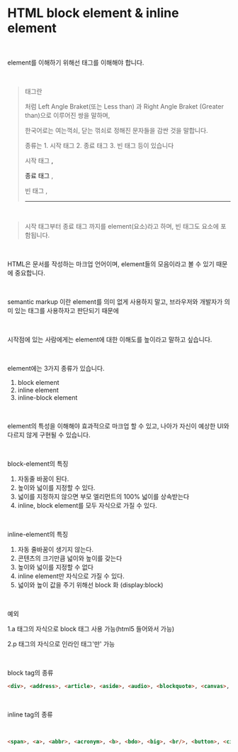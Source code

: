 # HTML block element & inline element

<br>

element를 이해하기 위해선 태그를 이해해야 합니다.

<br>

>태그란 <div>처럼 Left Angle Braket(또는 Less than) 과 Right Angle Braket (Greater than)으로 이루어진 쌍을 말하며,
>
>한국어로는 여는꺽쇠, 닫는 꺾쇠로 정해진 문자들을 감싼 것을 말합니다.
>
>종류는 1. 시작 태그 2. 종료 태그 3. 빈 태그 등이 있습니다
>
>시작 태그 <a> , <div>
>
>종료 태그 </a>, </div>
>
>빈 태그 <img>, <hr/>

<br>

>시작 태그부터 종료 태그 까지를 element(요소)라고 하며, 빈 태그도 요소에 포함됩니다.

<br>

HTML은 문서를 작성하는 마크업 언어이며, element들의 모음이라고 볼 수 있기 때문에 중요합니다.

<br>

semantic markup 이란 element를 의미 없게 사용하지 말고, 브라우저와 개발자가 의미 있는 태그를 사용하자고 판단되기 때문에

<br>
  
시작점에 있는 사람에게는 element에 대한 이해도를 높이라고 말하고 싶습니다.

<br>

element에는 3가지 종류가 있습니다.

1. block element
2. inline element
3. inline-block element

<br>

element의 특성을 이해해야 효과적으로 마크업 할 수 있고, 나아가 자신이 예상한 UI와 다르지 않게 구현될 수 있습니다.

<br>

block-element의 특징

1. 자동줄 바꿈이 된다.
2. 높이와 넓이를 지정할 수 있다.
3. 넓이를 지정하지 않으면 부모 엘리먼트의 100% 넓이를 상속받는다
4. inline, block element를 모두 자식으로 가질 수 있다.

<br>

inline-element의 특징

1. 자동 줄바꿈이 생기지 않는다.
2. 콘텐츠의 크기만큼 넓이와 높이를 갖는다
3. 높이와 넓이를 지정할 수 없다
4. inline element만 자식으로 가질 수 있다.
5. 넓이와 높이 값을 주기 위해선 block 화 (display:block)

<br>

예외

1.a 태그의 자식으로 block 태그 사용 가능(html5 들어와서 가능)

2.p 태그의 자식으로 인라인 태그'만' 가능

<br>

block tag의 종류

```html
<div>, <address>, <article>, <aside>, <audio>, <blockquote>, <canvas>, <dd>, <div>, <dl>, <fieldset>, <figcaption>, <figure>, <footer>, <form>, <h1>, <h2>, <h3>, <h4>, <h5>, <h6>, <header>, <hgroup>, <hr>, <noscript>, <ol>, <output>, <p>, <pre>, <section>, <table>, <ul>, <video>
```

<br>

inline tag의 종류

<br>

```html
<span>, <a>, <abbr>, <acronym>, <b>, <bdo>, <big>, <br/>, <button>, <cite>, <code>, <dfn>, <em>, <i>, <img>, <input>, <kbd>, <label>, <map>, <object>, <q>, <samp>, <small>, <script>, <select>, <span>, <strong>, <sub>, <sup>, <textarea>, <tt>, <var>
```



